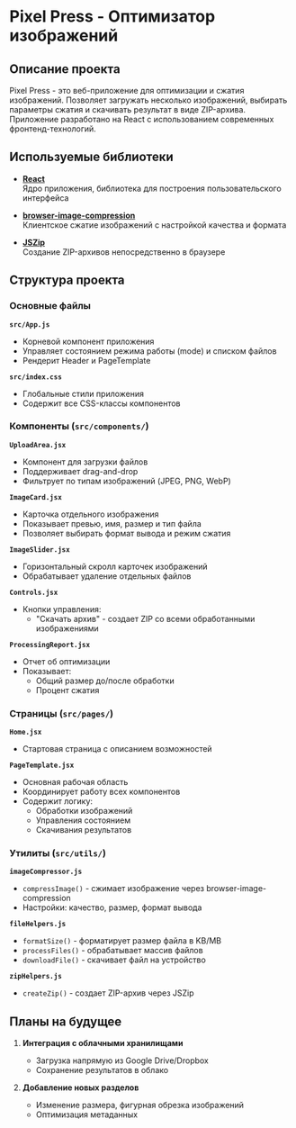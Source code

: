# Pixel Press - Оптимизатор изображений

## Описание проекта
Pixel Press - это веб-приложение для оптимизации и сжатия изображений. Позволяет загружать несколько изображений, выбирать параметры сжатия и скачивать результат в виде ZIP-архива. Приложение разработано на React с использованием современных фронтенд-технологий.

## Используемые библиотеки

- **[React](https://github.com/facebook/react)**  
  Ядро приложения, библиотека для построения пользовательского интерфейса

- **[browser-image-compression](https://www.npmjs.com/package/browser-image-compression)**  
  Клиентское сжатие изображений с настройкой качества и формата

- **[JSZip](https://github.com/Stuk/jszip)**  
  Создание ZIP-архивов непосредственно в браузере

## Структура проекта

### Основные файлы

**`src/App.js`**  
- Корневой компонент приложения  
- Управляет состоянием режима работы (mode) и списком файлов  
- Рендерит Header и PageTemplate  

**`src/index.css`**  
- Глобальные стили приложения  
- Содержит все CSS-классы компонентов  

### Компоненты (`src/components/`)

**`UploadArea.jsx`**  
- Компонент для загрузки файлов  
- Поддерживает drag-and-drop  
- Фильтрует по типам изображений (JPEG, PNG, WebP)  

**`ImageCard.jsx`**  
- Карточка отдельного изображения  
- Показывает превью, имя, размер и тип файла  
- Позволяет выбирать формат вывода и режим сжатия  

**`ImageSlider.jsx`**  
- Горизонтальный скролл карточек изображений  
- Обрабатывает удаление отдельных файлов  

**`Controls.jsx`**  
- Кнопки управления:  
  - "Скачать архив" - создает ZIP со всеми обработанными изображениями  

**`ProcessingReport.jsx`**  
- Отчет об оптимизации  
- Показывает:  
  - Общий размер до/после обработки  
  - Процент сжатия  

### Страницы (`src/pages/`)

**`Home.jsx`**  
- Стартовая страница с описанием возможностей  

**`PageTemplate.jsx`**  
- Основная рабочая область  
- Координирует работу всех компонентов  
- Содержит логику:  
  - Обработки изображений  
  - Управления состоянием  
  - Скачивания результатов  

### Утилиты (`src/utils/`)

**`imageCompressor.js`**  
- `compressImage()` - сжимает изображение через browser-image-compression  
- Настройки: качество, размер, формат вывода  

**`fileHelpers.js`**  
- `formatSize()` - форматирует размер файла в KB/MB  
- `processFiles()` - обрабатывает массив файлов  
- `downloadFile()` - скачивает файл на устройство  

**`zipHelpers.js`**  
- `createZip()` - создает ZIP-архив через JSZip  

## Планы на будущее

1. **Интеграция с облачными хранилищами**  
   - Загрузка напрямую из Google Drive/Dropbox  
   - Сохранение результатов в облако  

2. **Добавление новых разделов**  
   - Изменение размера, фигурная обрезка изображений
   - Оптимизация метаданных